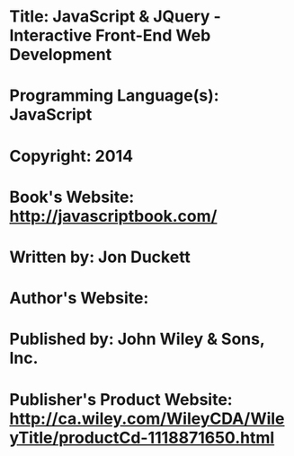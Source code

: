 # Title: JavaScript & JQuery - Interactive Front-End Web Development
# Programming Language(s): JavaScript

# Copyright: 2014
# Book's Website: http://javascriptbook.com/
# Written by: Jon Duckett
# Author's Website: 
# Published by: John Wiley & Sons, Inc.
# Publisher's Product Website: http://ca.wiley.com/WileyCDA/WileyTitle/productCd-1118871650.html


